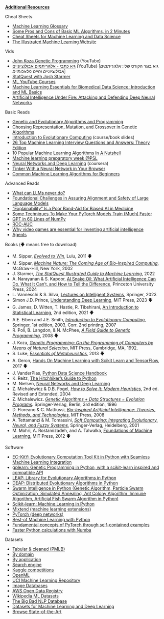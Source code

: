 **<ins>Additional Resources</ins>**

Cheat Sheets

*   [Machine Learning Glossary](https://ml-cheatsheet.readthedocs.io/en/latest/index.html)
*	[Some Pros and Cons of Basic ML Algorithms, in 2 Minutes](https://medium.com/ai-mind-labs/some-pros-and-cons-of-basic-ml-algorithms-in-2-minutes-1cf7f327147f)
*	[Cheat Sheets for Machine Learning and Data Science](https://sites.google.com/view/datascience-cheat-sheets)
*	[The Illustrated Machine Learning Website](https://illustrated-machine-learning.github.io/)


Vids

*   [John Koza Genetic Programming](https://www.youtube.com/channel/UC9MEHhji3ODbE_e66EgFkew) (YouTube)
*   [גיא כתבי - אלגוריתמים אבולוציוניים](https://www.youtube.com/watch?v=XPx-a6MVne8&ab_channel=guykatabi) (YouTube) \[גיא בוגר הקורס שלי: _אלגוריתמים אבולוציוניים וחיים מלאכותיים_\]
*   [StatQuest with Josh Starmer](https://www.youtube.com/user/joshstarmer)
*  [ML YouTube Courses](https://github.com/dair-ai/ML-YouTube-Courses)
*	[Machine Learning Essentials for Biomedical Data Science: Introduction and ML Basics](https://www.youtube.com/watch?v=Qcgav8NmPxY&list=PLafPhSv1OSDfEqFsBnurxzJbcwZSJA8X4)
*	[Artificial Intelligence Under Fire: Attacking and Defending Deep Neural Networks](https://www.youtube.com/watch?v=pz4PC-mKCDY)


Basic Reads

*   [Genetic and Evolutionary Algorithms and Programming](https://drive.google.com/file/d/0B6G3tbmMcpR4WVBTeDhKa3NtQjg/view?usp=sharing)
*	[Choosing Representation, Mutation, and Crossover in Genetic Algorithms
](https://ieeexplore.ieee.org/document/9942691/interactive)
*   [Introduction to Evolutionary Computing](http://www.evolutionarycomputation.org/) (course/book slides)
*   [26 Top Machine Learning Interview Questions and Answers: Theory Edition](https://www.blog.confetti.ai/post/26-top-machine-learning-interview-questions-and-answers-theory)
*   [10 Popular Machine Learning Algorithms In A Nutshell](https://www.theinsaneapp.com/2021/11/machine-learning-algorithms-for-beginners.html)
*   [Machine learning preparatory week @PSL](https://data-psl.github.io/lectures2020/)
*   [Neural Networks and Deep Learning](https://www.coursera.org/learn/neural-networks-deep-learning/home/welcome) (coursera)
*   [Tinker With a Neural Network in Your Browser](https://playground.tensorflow.org/)
*   [Common Machine Learning Algorithms for Beginners](https://www.dezyre.com/article/common-machine-learning-algorithms-for-beginners/202)



Advanced Reads

*	[What can LLMs never do?](https://www.strangeloopcanon.com/p/what-can-llms-never-do)
*	[Foundational Challenges in Assuring Alignment and Safety of Large Language Models
](https://arxiv.org/abs/2404.09932)
*	[“Explainability” Is a Poor Band-Aid for Biased AI in Medicine](https://fperrywilson.medium.com/explainability-is-a-poor-band-aid-for-biased-ai-in-medicine-3db62a338857)
*	[Some Techniques To Make Your PyTorch Models Train (Much) Faster](https://sebastianraschka.com/blog/2023/pytorch-faster.html)
*	[GPT in 60 Lines of NumPy](https://jaykmody.com/blog/gpt-from-scratch/)
*   [ROC-AUC](https://www.analyticsvidhya.com/blog/2020/06/auc-roc-curve-machine-learning/)
*   [Why video games are essential for inventing artificial intelligence](https://togelius.blogspot.co.il/2016/01/why-video-games-are-essential-for.html)
*	[Agents](https://huyenchip.com//2025/01/07/agents.html)

  

Books (🡇 means free to download)

*   M. Sipper, _[Evolved to Win](https://www.moshesipper.com/evolved-to-win.html)_, Lulu, 2011 🡇
*   M. Sipper, _[Machine Nature: The Coming Age of Bio-Inspired Computing](https://www.moshesipper.com/machine-nature-the-coming-age-of-bio-inspired-computing.html)_, McGraw-Hill, New York, 2002
* 	J. Starmer, _[The StatQuest Illustrated Guide to Machine Learning](https://statquest.org/statquest-store/)_, 2022 
*	A. Narayanan & S. Kapoor, [AI Snake Oil: What Artificial Intelligence Can Do, What It Can’t, and How to Tell the Difference](https://press.princeton.edu/books/hardcover/9780691249131/ai-snake-oil), Princeton University Press, 2024
*	L. Vanneschi & S. Silva, [Lectures on Intelligent Systems](https://link.springer.com/content/pdf/10.1007/978-3-031-17922-8.pdf), Springer, 2023
*	Simon J.D. Prince, [Understanding Deep Learning](https://udlbook.github.io/udlbook/), MIT Press, 2023 🡇
*   G. James, D. Witten, T. Hastie, R. Tibshirani, [An Introduction to Statistical Learning](https://www.statlearning.com/), 2nd edition, 2021 🡇
*   A.E. Eiben and J.E. Smith, [_Introduction to Evolutionary Computing_](http://www.cs.vu.nl/~gusz/ecbook/ecbook.html), Springer, 1st edition, 2003, Corr. 2nd printing, 2007
*   R. Poli, B. Langdon, & N. McPhee, [_A Field Guide to Genetic Programming_](http://www.gp-field-guide.org.uk/), 2008 🡇
*   J. Koza, [_Genetic Programming: On the Programming of Computers by Means of Natural Selection_](http://www.genetic-programming.org/gpbook1toc.html), MIT Press, Cambridge, MA, 1992.
*   S. Luke, [_Essentials of Metaheuristics_](http://cs.gmu.edu/~sean/book/metaheuristics/), 2013 🡇
*   A. Geron, [Hands On Machine Learning with Scikit Learn and TensorFlow](https://github.com/yanshengjia/ml-road/blob/master/resources/Hands%20On%20Machine%20Learning%20with%20Scikit%20Learn%20and%20TensorFlow.pdf), 2017 🡇
*   J. VanderPlas, [Python Data Science Handbook](https://jakevdp.github.io/PythonDataScienceHandbook/)
*   K. Reitz, [The Hitchhiker’s Guide to Python](https://docs.python-guide.org/)
*   M. Nielsen, [Neural Networks and Deep Learning](http://neuralnetworksanddeeplearning.com/index.html)
*   Z. Michalewicz & D.B. Fogel, [_How to Solve It: Modern Heuristics_](https://www.springer.com/computer/theoretical+computer+science/foundations+of+computations/book/978-3-540-22494-5), 2nd ed. Revised and Extended, 2004
*   Z. Michalewicz. [_Genetic Algorithms + Data Structures = Evolution Programs_](http://www.springeronline.com/sgw/cda/frontpage/0,10735,5-40109-22-1430991-0,00.html). Springer-Verlag, Berlin, 3rd edition, 1996
*   D. Floreano & C. Mattiussi, [_Bio-Inspired Artificial Intelligence: Theories, Methods, and Technologies_](http://baibook.epfl.ch/), MIT Press, 2008
*   A. Tettamanzi & M. Tomassini, [_Soft Computing: Integrating Evolutionary, Neural, and Fuzzy Systems_](https://www.springer.com/computer/theoretical+computer+science/book/978-3-540-42204-4), Springer-Verlag, Heidelberg, 2001
*   M. Mohri, A. Rostamizadeh, and A. Talwalka, [Foundations of Machine Learning](https://www.dropbox.com/s/4fij1xrclwjdu5y/Foundations%20of%20Machine%20Learning%2C%20Mohri%202012.pdf?dl=0), MIT Press, 2012 🡇
    

Software

*	[EC-KitY: Evolutionary Computation Tool Kit in Python with Seamless Machine Learning Integration](https://www.eckity.org/)
*   [gplearn: Genetic Programming in Python, with a scikit-learn inspired and compatible API](https://gplearn.readthedocs.io/en/stable/#)
*   [LEAP: Library for Evolutionary Algorithms in Python](https://github.com/AureumChaos/LEAP)
*   [DEAP: Distributed Evolutionary Algorithms in Python](https://deap.readthedocs.io/en/master/)
*   [Swarm Intelligence in Python (Genetic Algorithm, Particle Swarm Optimization, Simulated Annealing, Ant Colony Algorithm, Immune Algorithm, Artificial Fish Swarm Algorithm in Python)](https://github.com/guofei9987/scikit-opt)
*   [Scikit-learn: Machine Learning in Python](https://scikit-learn.org/stable/index.html)
*   [Mlxtend (machine learning extensions)](https://rasbt.github.io/mlxtend/) 
*   [PyTorch (deep networks)](https://pytorch.org/)
*   [Best-of Machine Learning with Python](https://github.com/ml-tooling/best-of-ml-python)
*   [Fundamental concepts of PyTorch through self-contained examples](https://github.com/jcjohnson/pytorch-examples)
*   [Faster Python calculations with Numba](https://pythonspeed.com/articles/numba-faster-python)  
    

Datasets

*   [Tabular & cleaned (PMLB)](https://github.com/EpistasisLab/pmlb)
*   [By domain](https://www.datasetlist.com/)
*  [By application](https://github.com/awesomedata/awesome-public-datasets)
*   [Search engine](https://datasetsearch.research.google.com/)
*   [Kaggle competitions](https://www.kaggle.com/datasets)
*   [OpenML](https://www.openml.org/)
*   [UCI Machine Learning Repository](https://archive.ics.uci.edu/ml/datasets.php)
*  [Image Databases](https://homepages.inf.ed.ac.uk/rbf/CVonline/Imagedbase.htm)
*   [AWS Open Data Registry](https://registry.opendata.aws/)
*  [Wikipedia ML Datasets](https://en.wikipedia.org/wiki/List_of_datasets_for_machine-learning_research)
*   [The Big Bad NLP Database](https://datasets.quantumstat.com/)
*  [Datasets for Machine Learning and Deep Learning](https://sebastianraschka.com/blog/2021/ml-dl-datasets.html)
*   [Browse State-of-the-Art](https://paperswithcode.com/sota)  
    